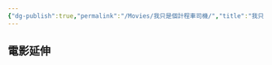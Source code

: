 ```yaml
---
{"dg-publish":true,"permalink":"/Movies/我只是個計程車司機/","title":"我只是個計程車司機","tags":["#🎬Movie"],"noteIcon":"3","created":"2025-05-11T14:27:59.000+08:00","updated":"2025-05-11T12:01:55.000+08:00"}
---
```







## 電影延伸


